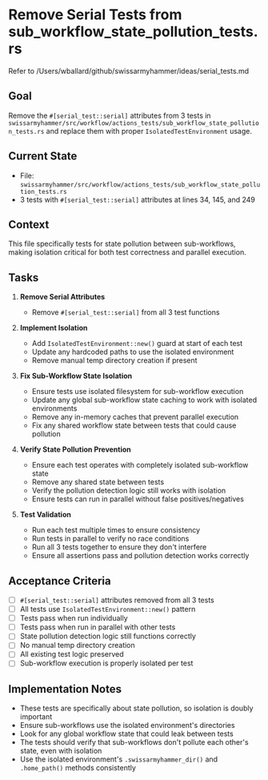 # Remove Serial Tests from sub_workflow_state_pollution_tests.rs

Refer to /Users/wballard/github/swissarmyhammer/ideas/serial_tests.md

## Goal
Remove the `#[serial_test::serial]` attributes from 3 tests in `swissarmyhammer/src/workflow/actions_tests/sub_workflow_state_pollution_tests.rs` and replace them with proper `IsolatedTestEnvironment` usage.

## Current State
- File: `swissarmyhammer/src/workflow/actions_tests/sub_workflow_state_pollution_tests.rs`
- 3 tests with `#[serial_test::serial]` attributes at lines 34, 145, and 249

## Context
This file specifically tests for state pollution between sub-workflows, making isolation critical for both test correctness and parallel execution.

## Tasks
1. **Remove Serial Attributes**
   - Remove `#[serial_test::serial]` from all 3 test functions
   
2. **Implement Isolation**
   - Add `IsolatedTestEnvironment::new()` guard at start of each test
   - Update any hardcoded paths to use the isolated environment
   - Remove manual temp directory creation if present
   
3. **Fix Sub-Workflow State Isolation**
   - Ensure tests use isolated filesystem for sub-workflow execution
   - Update any global sub-workflow state caching to work with isolated environments
   - Remove any in-memory caches that prevent parallel execution
   - Fix any shared workflow state between tests that could cause pollution
   
4. **Verify State Pollution Prevention**
   - Ensure each test operates with completely isolated sub-workflow state
   - Remove any shared state between tests
   - Verify the pollution detection logic still works with isolation
   - Ensure tests can run in parallel without false positives/negatives

5. **Test Validation**
   - Run each test multiple times to ensure consistency
   - Run tests in parallel to verify no race conditions
   - Run all 3 tests together to ensure they don't interfere
   - Ensure all assertions pass and pollution detection works correctly

## Acceptance Criteria
- [ ] `#[serial_test::serial]` attributes removed from all 3 tests
- [ ] All tests use `IsolatedTestEnvironment::new()` pattern
- [ ] Tests pass when run individually  
- [ ] Tests pass when run in parallel with other tests
- [ ] State pollution detection logic still functions correctly
- [ ] No manual temp directory creation
- [ ] All existing test logic preserved
- [ ] Sub-workflow execution is properly isolated per test

## Implementation Notes
- These tests are specifically about state pollution, so isolation is doubly important
- Ensure sub-workflows use the isolated environment's directories
- Look for any global workflow state that could leak between tests
- The tests should verify that sub-workflows don't pollute each other's state, even with isolation
- Use the isolated environment's `.swissarmyhammer_dir()` and `.home_path()` methods consistently